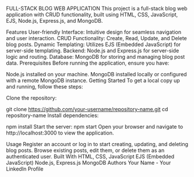 FULL-STACK BLOG WEB APPLICATION
This project is a full-stack blog web application with CRUD functionality, built using HTML, CSS, JavaScript, EJS, Node.js, Express.js, and MongoDB.

Features
User-friendly Interface: Intuitive design for seamless navigation and user interaction.
CRUD Functionality: Create, Read, Update, and Delete blog posts.
Dynamic Templating: Utilizes EJS (Embedded JavaScript) for server-side templating.
Backend: Node.js and Express.js for server-side logic and routing.
Database: MongoDB for storing and managing blog post data.
Prerequisites
Before running the application, ensure you have:

Node.js installed on your machine.
MongoDB installed locally or configured with a remote MongoDB instance.
Getting Started
To get a local copy up and running, follow these steps:

Clone the repository:

git clone https://github.com/your-username/repository-name.git
cd repository-name
Install dependencies:


npm install
Start the server:
npm start
Open your browser and navigate to http://localhost:3000 to view the application.

Usage
Register an account or log in to start creating, updating, and deleting blog posts.
Browse existing posts, edit them, or delete them as an authenticated user.
Built With
HTML, CSS, JavaScript
EJS (Embedded JavaScript)
Node.js, Express.js
MongoDB
Authors
Your Name - Your LinkedIn Profile



